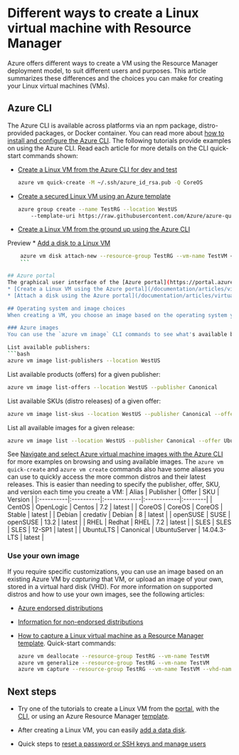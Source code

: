 <properties
	pageTitle="Different ways to create a Linux VM | Azure"
	description="Lists the different ways to create a Linux virtual machine on Azure and links to tools and tutorials for each method."
	services="virtual-machines-linux"
	documentationCenter=""
	authors="iainfoulds"
	manager="timlt"
	editor=""
	tags="azure-resource-manager"/>

<tags
	ms.service="virtual-machines-linux"
	ms.date="07/06/2016"
	wacn.date=""/>

# Different ways to create a Linux virtual machine with Resource Manager

Azure offers different ways to create a VM using the Resource Manager deployment model, to suit different users and purposes. This article summarizes these differences and the choices you can make for creating your Linux virtual machines (VMs).

## Azure CLI 

The Azure CLI is available across platforms via an npm package, distro-provided packages, or Docker container. You can read more about [how to install and configure the Azure CLI](/documentation/articles/xplat-cli-install/). The following tutorials provide examples on using the Azure CLI. Read each article for more details on the CLI quick-start commands shown:

* [Create a Linux VM from the Azure CLI for dev and test](/documentation/articles/virtual-machines-linux-quick-create-cli/) 
	```bash
	azure vm quick-create -M ~/.ssh/azure_id_rsa.pub -Q CoreOS
	```

* [Create a secured Linux VM using an Azure template](/documentation/articles/virtual-machines-linux-create-ssh-secured-vm-from-template/)

	```bash
	azure group create --name TestRG --location WestUS 
		--template-uri https://raw.githubusercontent.com/Azure/azure-quickstart-templates/master/101-vm-sshkey/azuredeploy.json
	```
* [Create a Linux VM from the ground up using the Azure CLI](/documentation/articles/virtual-machines-linux-create-cli-complete/)

Preview * [Add a disk to a Linux VM](/documentation/articles/virtual-machines-linux-add-disk/)

```bash
	azure vm disk attach-new --resource-group TestRG --vm-name TestVM <size-in-GB>
	```

## Azure portal
The graphical user interface of the [Azure portal](https://portal.azure.cn) is an easy way to try out a VM, especially if you're just starting out with Azure since there is nothing to install on your system. Use the Azure portal to create the VM:
* [Create a Linux VM using the Azure portal](/documentation/articles/virtual-machines-linux-quick-create-portal/) 
* [Attach a disk using the Azure portal](/documentation/articles/virtual-machines-linux-attach-disk-portal/)

## Operating system and image choices
When creating a VM, you choose an image based on the operating system you want to run. Azure and its partners offer many images, some of which include applications and tools pre-installed. Or, you you can upload one of your own images (see below).

### Azure images
You can use the `azure vm image` CLI commands to see what's available by publisher, distro release, and builds.

List available publishers:
```bash
azure vm image list-publishers --location WestUS
```
List available products (offers) for a given publisher:
```bash
azure vm image list-offers --location WestUS --publisher Canonical
```
List available SKUs (distro releases) of a given offer:
```bash
azure vm image list-skus --location WestUS --publisher Canonical --offer UbuntuServer
```
List all available images for a given release:
```bash
azure vm image list --location WestUS --publisher Canonical --offer UbuntuServer --sku 16.04.0-LTS
```
See [Navigate and select Azure virtual machine images with the Azure CLI](/documentation/articles/virtual-machines-linux-cli-ps-findimage/) for more examples on browsing and using available images.
The `azure vm quick-create` and `azure vm create` commands also have some aliases you can use to quickly access the more common distros and their latest releases. This is easier than needing to specify the publisher, offer, SKU, and version each time you create a VM:
| Alias     | Publisher | Offer        | SKU         | Version |
|:----------|:----------|:-------------|:------------|:--------|
| CentOS    | OpenLogic | Centos       | 7.2         | latest  |
| CoreOS    | CoreOS    | CoreOS       | Stable      | latest  |
| Debian    | credativ  | Debian       | 8           | latest  |
| openSUSE  | SUSE      | openSUSE     | 13.2        | latest  |
| RHEL      | Redhat    | RHEL         | 7.2         | latest  |
| SLES      | SLES      | SLES         | 12-SP1      | latest  |
| UbuntuLTS | Canonical | UbuntuServer | 14.04.3-LTS | latest  |

### Use your own image

If you require specific customizations, you can use an image based on an existing Azure VM by *capturing* that VM, or upload an image of your own, stored in a virtual hard disk (VHD). For more information on supported distros and how to use your own images, see the following articles:

* [Azure endorsed distributions](/documentation/articles/virtual-machines-linux-endorsed-distros/)

* [Information for non-endorsed distributions](/documentation/articles/virtual-machines-linux-create-upload-generic/)

* [How to capture a Linux virtual machine as a Resource Manager template](/documentation/articles/virtual-machines-linux-capture-image/). Quick-start commands:
	```bash
	azure vm deallocate --resource-group TestRG --vm-name TestVM
	azure vm generalize --resource-group TestRG --vm-name TestVM
	azure vm capture --resource-group TestRG --vm-name TestVM --vhd-name-prefix CapturedVM
	```

## Next steps

* Try one of the tutorials to create a Linux VM from the [portal](/documentation/articles/virtual-machines-linux-quick-create-portal/), with the [CLI](/documentation/articles/virtual-machines-linux-quick-create-cli/), or using an Azure Resource Manager [template](/documentation/articles/virtual-machines-linux-cli-deploy-templates/).

* After creating a Linux VM, you can easily [add a data disk](/documentation/articles/virtual-machines-linux-add-disk/).

* Quick steps to [reset a password or SSH keys and manage users](/documentation/articles/virtual-machines-linux-using-vmaccess-extension/)